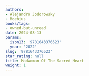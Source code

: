 ```yaml
---
authors:
- Alejandro Jodorowsky
- Moebius
books/tags:
- owned-but-unread
date: 2024-08-13
params:
  isbn13: '9781643376523'
  year: '2022'
slug: '9781643376523'
star_rating: null
title: Madwoman Of The Sacred Heart
weight: 1
---
```



<!--more-->